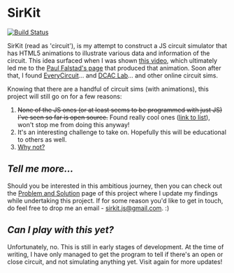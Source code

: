 # SirKit 

[![Build Status](https://travis-ci.org/seckwei/SirKit_CircuitSim.svg?branch=develop)](https://travis-ci.org/seckwei/SirKit_CircuitSim)

SirKit (read as 'circuit'),  is my attempt to construct a JS circuit simulator that has HTML5 animations to illustrate various data and information of the circuit. This idea surfaced when I was shown [this video](https://www.youtube.com/watch?v=LKSgGamugTI), which ultimately led me to the [Paul Falstad's page](http://www.falstad.com/circuit/) that produced that animation. Soon after that, I found [EveryCircuit](http://everycircuit.com/)... and [DCAC Lab](http://dcaclab.com/)... and other online circuit sims.

Knowing that there are a handful of circuit sims (with animations), this project will still go on for a few reasons:

1. ~~None of the JS ones (or at least seems to be programmed with just JS) I've seen so far is open source.~~ Found really cool ones ([link to list](http://seckwei.github.io/SirKit_CircuitSim/doc/tutorial-problem-and-solution.html#others)), won't stop me from doing this anyway!
2. It's an interesting challenge to take on. Hopefully this will be educational to others as well.
3. [Why not?](http://i1.theportalwiki.net/img/a/a5/Cave_Johnson_fifties_fifth_test_complete09.wav)

## _Tell me more..._
Should you be interested in this ambitious journey, then you can check out the [Problem and Solution](http://seckwei.github.io/SirKit_CircuitSim/doc/tutorial-problem-and-solution.html) page of this project where I update my findings while undertaking this project. If for some reason you'd like to get in touch, do feel free to drop me an email - sirkit.js@gmail.com. :)

## _Can I play with this yet?_
Unfortunately, no. This is still in early stages of development. At the time of writing, I have only managed to get the program to tell if there's an open or close circuit, and not simulating anything yet. Visit again for more updates!